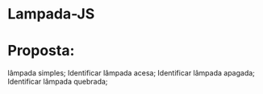 # Lampada-JS

# Proposta:
  lâmpada simples;
  Identificar lâmpada acesa;
  Identificar lâmpada apagada;
  Identificar lâmpada quebrada;
